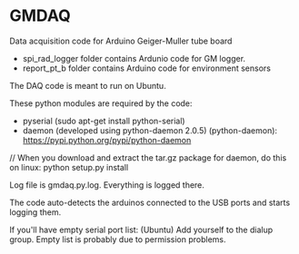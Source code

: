 # GMDAQ
Data acquisition code for Arduino Geiger-Muller tube board

- spi_rad_logger folder contains Ardunio code for GM logger.
- report_pt_b folder contains Arduino code for environment sensors

The DAQ code is meant to run on Ubuntu.

These python modules are required by the code:
- pyserial (sudo apt-get install python-serial)
- daemon (developed using python-daemon 2.0.5) (python-daemon): https://pypi.python.org/pypi/python-daemon

// When you download and extract the tar.gz package for daemon, do this on linux: python setup.py install

Log file is gmdaq.py.log. Everything is logged there.

The code auto-detects the arduinos connected to the USB ports and starts logging them.

If you'll have empty serial port list: (Ubuntu) Add yourself to the dialup group. Empty list is probably due to permission problems.


